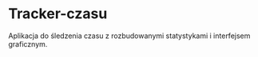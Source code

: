 # Tracker-czasu
Aplikacja do śledzenia czasu z rozbudowanymi statystykami i interfejsem graficznym.
